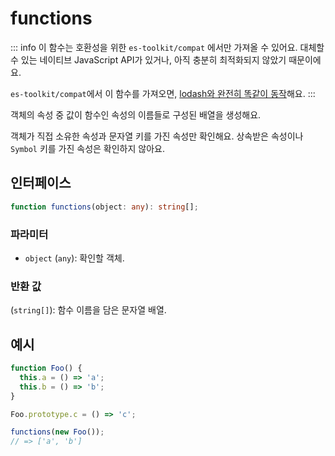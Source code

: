 # functions

::: info
이 함수는 호환성을 위한 `es-toolkit/compat` 에서만 가져올 수 있어요. 대체할 수 있는 네이티브 JavaScript API가 있거나, 아직 충분히 최적화되지 않았기 때문이에요.

`es-toolkit/compat`에서 이 함수를 가져오면, [lodash와 완전히 똑같이 동작](../../../compatibility.md)해요.
:::

객체의 속성 중 값이 함수인 속성의 이름들로 구성된 배열을 생성해요.

객체가 직접 소유한 속성과 문자열 키를 가진 속성만 확인해요. 상속받은 속성이나 `Symbol` 키를 가진 속성은 확인하지 않아요.

## 인터페이스

```typescript
function functions(object: any): string[];
```

### 파라미터

- `object` (`any`): 확인할 객체.

### 반환 값

(`string[]`): 함수 이름을 담은 문자열 배열.

## 예시

```typescript
function Foo() {
  this.a = () => 'a';
  this.b = () => 'b';
}

Foo.prototype.c = () => 'c';

functions(new Foo());
// => ['a', 'b']
```
